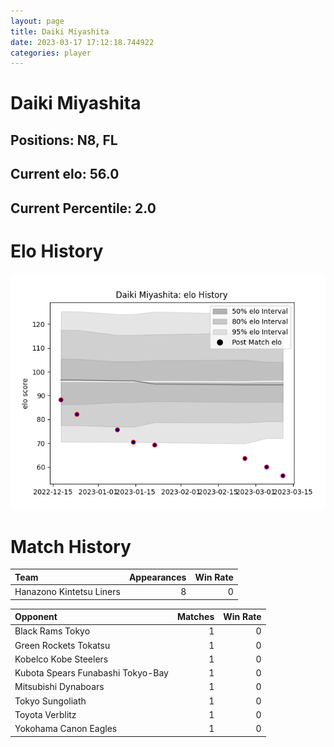 ```yaml
---  
layout: page  
title: Daiki Miyashita  
date: 2023-03-17 17:12:18.744922  
categories: player  
---
```

# Daiki Miyashita

## Positions: N8, FL

## Current elo: 56.0

## Current Percentile: 2.0

# Elo History


![elo history](history_DaikiMiyashita.png)
# Match History


| Team                     |   Appearances |   Win Rate |
|:-------------------------|--------------:|-----------:|
| Hanazono Kintetsu Liners |             8 |          0 |

| Opponent                          |   Matches |   Win Rate |
|:----------------------------------|----------:|-----------:|
| Black Rams Tokyo                  |         1 |          0 |
| Green Rockets Tokatsu             |         1 |          0 |
| Kobelco Kobe Steelers             |         1 |          0 |
| Kubota Spears Funabashi Tokyo-Bay |         1 |          0 |
| Mitsubishi Dynaboars              |         1 |          0 |
| Tokyo Sungoliath                  |         1 |          0 |
| Toyota Verblitz                   |         1 |          0 |
| Yokohama Canon Eagles             |         1 |          0 |